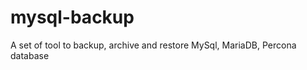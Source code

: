 mysql-backup
============

A set of tool to backup, archive and restore MySql, MariaDB, Percona database 
